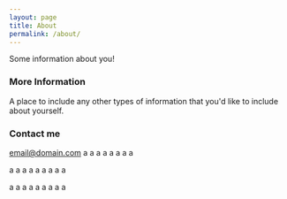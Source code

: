 ```yaml
---
layout: page
title: About
permalink: /about/
---
```


Some information about you!

### More Information

A place to include any other types of information that you'd like to include about yourself.

### Contact me

[email@domain.com](mailto:email@domain.com)
a
a
a
a
a
a
a
a

a
a
a
a
a
a
a
a
a

a
a
a
a
a
a
a
a
a
